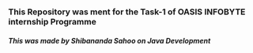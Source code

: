 <h3>This Repository was ment for the Task-1 of OASIS INFOBYTE internship Programme</h3>
<h5>This was made by Shibananda Sahoo on Java Development</h5>
